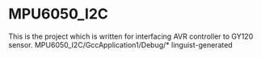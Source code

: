 # MPU6050_I2C

This is the project which is written for interfacing AVR controller to GY120 sensor.
MPU6050_I2C/GccApplication1/Debug/* linguist-generated
